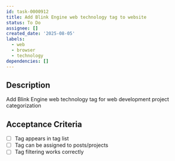 ```yaml
---
id: task-0000912
title: Add Blink Engine web technology tag to website
status: To Do
assignee: []
created_date: '2025-08-05'
labels:
  - web
  - browser
  - technology
dependencies: []
---
```


## Description

Add Blink Engine web technology tag for web development project categorization

## Acceptance Criteria

- [ ] Tag appears in tag list
- [ ] Tag can be assigned to posts/projects
- [ ] Tag filtering works correctly

